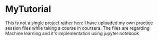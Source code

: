 # MyTutorial
This is not a single project rather here I have uploaded my own practice session files while taking a course in coursera.
The files are regarding Machine learning and it's implementation using jupyter notebook 

